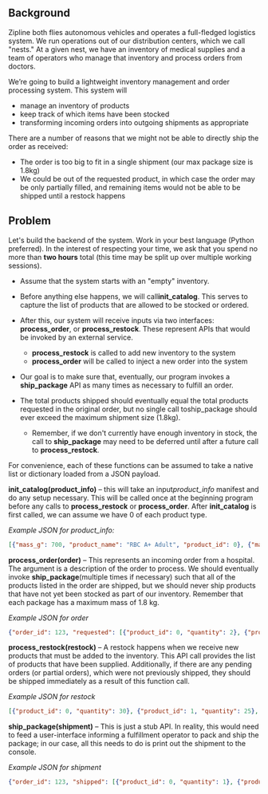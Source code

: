 ## Background  
Zipline both flies autonomous vehicles and operates a full-fledged logistics system. We run operations out of our distribution centers, which we call "nests." At a given nest, we have an inventory of medical supplies and a team of operators who manage that inventory and process orders from doctors.

We’re going to build a lightweight inventory management and order processing system. This system will
- manage an inventory of products
- keep track of which items have been stocked
- transforming incoming orders into outgoing shipments as appropriate

There are a number of reasons that we might not be able to directly ship the order as received:
- The order is too big to fit in a single shipment (our max package size is 1.8kg)
- We could be out of the requested product, in which case the order may be only partially filled, and remaining items would not be able to be shipped until a restock happens

## Problem  
Let's build the backend of the system. Work in your best language (Python preferred). In the interest of respecting your time, we ask that you spend no more than **two hours**​ total (this time may be split up over multiple working sessions).

- Assume that the system starts with an "empty" inventory.
- Before anything else happens, we will call ​**init_catalog**​. This serves to capture the list of products that are allowed to be stocked or ordered.
- After this, our system will receive ​inputs​ via two interfaces: **​process_order​**, or **process_restock**​. These represent APIs that would be invoked by an external service.

    + **process_restock**​ is called to add new inventory to the system
    + **process_order**​ will be called to inject a new order into the system

- Our goal is to make sure that, eventually, our program invokes a **​ship_package**​ API as many times as necessary to fulfill an order.

- The total products shipped should eventually equal the total products requested in the original order, but no single call to ​ship_package​ should ever exceed the maximum shipment size (1.8kg).
    + Remember, if we don't currently have enough inventory in stock, the call to **ship_package**​ may need to be deferred until after a future call to **process_restock**​.

For convenience, each of these functions can be assumed to take a native list or dictionary loaded from a JSON payload.

**init_catalog(product_info)​** – this will take an input *​product_info​* manifest and do any setup necessary. This will be called once at the beginning program before any calls to **process_restock​** or **​process_order​**. After ​**init_catalog​** is first called, we can assume we have 0 of each product type.

*Example JSON for product_info:*

```json
[{"mass_g": 700, "product_name": "RBC A+ Adult", "product_id": 0}, {"mass_g": 700, "product_name": "RBC B+ Adult", "product_id": 1}, {"mass_g": 750, "product_name": "RBC AB+ Adult", "product_id": 2}, {"mass_g": 680, "product_name": "RBC O- Adult", "product_id": 3}, {"mass_g": 350, "product_name": "RBC A+ Child", "product_id": 4}, {"mass_g": 200, "product_name": "RBC AB+ Child", "product_id": 5}, {"mass_g": 120, "product_name": "PLT AB+", "product_id": 6}, {"mass_g": 80, "product_name": "PLT O+", "product_id": 7}, {"mass_g": 40, "product_name": "CRYO A+", "product_id": 8}, {"mass_g": 80, "product_name": "CRYO AB+", "product_id": 9}, {"mass_g": 300, "product_name": "FFP A+", "product_id": 10}, {"mass_g": 300, "product_name": "FFP B+", "product_id": 11}, {"mass_g": 300, "product_name": "FFP AB+", "product_id": 12}]
```

**process_order(order)**​ – This represents an incoming order from a hospital. The argument is a description of the order to process. We should eventually invoke **ship_package​** (multiple times if necessary) such that all of the products listed in the order are shipped, but we should never ship products that have not yet been stocked as part of our inventory. Remember that each package has a maximum mass of 1.8 kg.

*Example JSON for order*

```json
{"order_id": 123, "requested": [{"product_id": 0, "quantity": 2}, {"product_id": 10, "quantity": 4}]}
```

**process_restock(restock​)** – A restock happens when we receive new products that must be added to the inventory. This API call provides the list of products that have been supplied. Additionally, if there are any pending orders (or partial orders), which were not previously shipped, they should be shipped immediately as a result of this function call.

*Example JSON for restock*

```json
[{"product_id": 0, "quantity": 30}, {"product_id": 1, "quantity": 25}, {"product_id": 2, "quantity": 25}, {"product_id": 3, "quantity": 12}, {"product_id": 4, "quantity": 15}, {"product_id": 5, "quantity": 10}, {"product_id": 6, "quantity": 8}, {"product_id": 7, "quantity": 8}, {"product_id": 8, "quantity": 20}, {"product_id": 9, "quantity": 10}, {"product_id": 10, "quantity": 5}, {"product_id": 11, "quantity": 5}, {"product_id": 12, "quantity": 5}]
```

**ship_package(shipment)**​ – This is just a stub API. In reality, this would need to feed a user-interface informing a fulfillment operator to pack and ship the package; in our case, all this needs to do is print out the shipment to the console.

*Example JSON for shipment*

```json
{"order_id": 123, "shipped": [{"product_id": 0, "quantity": 1}, {"product_id": 10, "quantity": 2}]}
```
